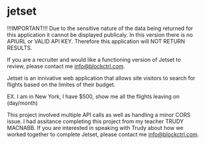 # jetset


!!!IMPORTANT!!!
Due to the sensitive nature of the data being returned for this application it cannot be displayed publicaly.  In this version there is no APIURL or VALID API KEY. Therefore this application will NOT RETURN RESULTS.

If you are a recruiter and would like a functioning version of Jetset to review, please contact me info@blockctrl.com.

Jetset is an innivative web application that allows site visitors to search for flights based on the limites of their budget.

EX. I am in New York, I have $500, show me all the flights leaving on (day/month)

This project involved multiple API calls as well as handling a minor CORS issue.  I had assitance completing this project from my teacher TRUDY MACNABB. If you are interested in speaking with Trudy about how we worked together to complete Jetset, please contact me info@blockctrl.com.

